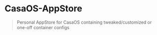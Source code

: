 # CasaOS-AppStore

> Personal AppStore for CasaOS containing tweaked/customized or one-off container configs
